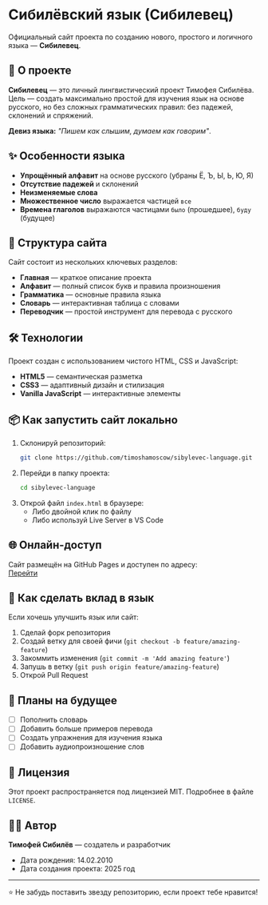 # Сибилёвский язык (Сибилевец)

Официальный сайт проекта по созданию нового, простого и логичного языка — **Сибилевец**.

## 🚀 О проекте

**Сибилевец** — это личный лингвистический проект Тимофея Сибилёва. Цель — создать максимально простой для изучения язык на основе русского, но без сложных грамматических правил: без падежей, склонений и спряжений.

**Девиз языка:** *"Пишем как слышим, думаем как говорим"*.

## ✨ Особенности языка

*   **Упрощённый алфавит** на основе русского (убраны Ё, Ъ, Ы, Ь, Ю, Я)
*   **Отсутствие падежей** и склонений
*   **Неизменяемые слова**
*   **Множественное число** выражается частицей `все`
*   **Времена глаголов** выражаются частицами `было` (прошедшее), `буду` (будущее)

## 📁 Структура сайта

Сайт состоит из нескольких ключевых разделов:

*   **Главная** — краткое описание проекта
*   **Алфавит** — полный список букв и правила произношения
*   **Грамматика** — основные правила языка
*   **Словарь** — интерактивная таблица с словами
*   **Переводчик** — простой инструмент для перевода с русского

## 🛠 Технологии

Проект создан с использованием чистого HTML, CSS и JavaScript:
*   **HTML5** — семантическая разметка
*   **CSS3** — адаптивный дизайн и стилизация
*   **Vanilla JavaScript** — интерактивные элементы

## 📦 Как запустить сайт локально

1.  Склонируй репозиторий:
    ```bash
    git clone https://github.com/timoshamoscow/sibylevec-language.git
    ```
2.  Перейди в папку проекта:
    ```bash
    cd sibylevec-language
    ```
3.  Открой файл `index.html` в браузере:
    *   Либо двойной клик по файлу
    *   Либо используй Live Server в VS Code

## 🌐 Онлайн-доступ

Сайт размещён на GitHub Pages и доступен по адресу:  
[Перейти](https://timoshamoscow.github.io/sibylevec-site.github.io/#about)

## 🤝 Как сделать вклад в язык

Если хочешь улучшить язык или сайт:

1.  Сделай форк репозитория
2.  Создай ветку для своей фичи (`git checkout -b feature/amazing-feature`)
3.  Закоммить изменения (`git commit -m 'Add amazing feature'`)
4.  Запушь в ветку (`git push origin feature/amazing-feature`)
5.  Открой Pull Request

## 📝 Планы на будущее

- [ ] Пополнить словарь
- [ ] Добавить больше примеров перевода
- [ ] Создать упражнения для изучения языка
- [ ] Добавить аудиопроизношение слов

## 📄 Лицензия

Этот проект распространяется под лицензией MIT. Подробнее в файле `LICENSE`.

## 👨‍💻 Автор

**Тимофей Сибилёв** — создатель и разработчик  
- Дата рождения: 14.02.2010  
- Дата создания проекта: 2025 год  

---

⭐ Не забудь поставить звезду репозиторию, если проект тебе нравится!
